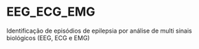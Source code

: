 # EEG_ECG_EMG
Identificação de episódios de epilepsia por análise de multi sinais biológicos (EEG, ECG e EMG)

